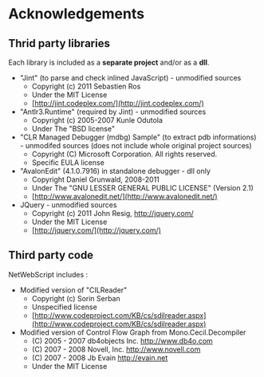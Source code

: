 # Acknowledgements

## Thrid party libraries
Each library is included as a **separate project** and/or as a **dll**.

* "Jint" (to parse and check inlined JavaScript) - unmodified sources
	* Copyright (c) 2011 Sebastien Ros
	* Under the MIT License
	* [http://jint.codeplex.com/](http://jint.codeplex.com/)
* "Antlr3.Runtime" (required by Jint) - unmodified sources
	* Copyright (c) 2005-2007 Kunle Odutola
	* Under The "BSD license"
* "CLR Managed Debugger (mdbg) Sample" (to extract pdb informations) - unmodifed sources (does not include whole original project sources)
	* Copyright (C) Microsoft Corporation.  All rights reserved.
	* Specific EULA license
* "AvalonEdit" (4.1.0.7916) in standalone debugger - dll only
	* Copyright Daniel Grunwald, 2008-2011
	* Under The "GNU LESSER GENERAL PUBLIC LICENSE" (Version 2.1)
	* [http://www.avalonedit.net/](http://www.avalonedit.net/)
* JQuery - unmodified sources
	* Copyright (c) 2011 John Resig, http://jquery.com/
	* Under the MIT License
	* [http://jquery.com/](http://jquery.com/)

## Third party code
NetWebScript includes :
* Modified version of "CILReader"
	* Copyright (c) Sorin Serban
	* Unspecified license
	* [http://www.codeproject.com/KB/cs/sdilreader.aspx](http://www.codeproject.com/KB/cs/sdilreader.aspx)
* Modified version of Control Flow Graph from Mono.Cecil.Decompiler
	* (C) 2005 - 2007 db4objects Inc. http://www.db4o.com
	* (C) 2007 - 2008 Novell, Inc. http://www.novell.com
	* (C) 2007 - 2008 Jb Evain http://evain.net
	* Under the MIT License